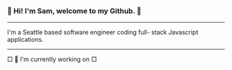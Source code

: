 ### 👋 Hi! I'm Sam, welcome to my Github. 📂

<hr>

I'm a Seattle based software engineer coding full-
       stack Javascript applications.
       
<hr>
□ 🚧 I'm currently working on
□
<!--
**samiali23/samiali23** is a ✨ _special_ ✨ repository because its `README.md` (this file) appears on your GitHub profile.

Here are some ideas to get you started:

- 🔭 I’m currently working on ...
- 🌱 I’m currently learning ...
- 👯 I’m looking to collaborate on ...
- 🤔 I’m looking for help with ...
- 💬 Ask me about ...
- 📫 How to reach me: ...
- 😄 Pronouns: ...
- ⚡ Fun fact: ...
-->

